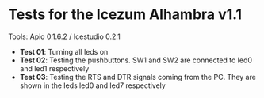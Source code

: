 # Tests for the Icezum Alhambra v1.1  

Tools:  Apio 0.1.6.2  / Icestudio 0.2.1

* **Test 01**: Turning all leds on
* **Test 02**: Testing the pushbuttons. SW1 and SW2 are connected to led0 and led1 respectively
* **Test 03**: Testing the RTS and DTR signals coming from the PC. They are shown in the leds led0 and led7 respectively
